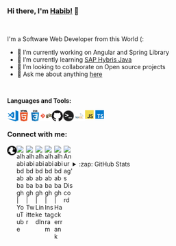 <!--
### Hi there 👋


**alhabibdabbagh/alhabibdabbagh** is a ✨ _special_ ✨ repository because its `README.md` (this file) appears on your GitHub profile.

Here are some ideas to get you started:

- 🔭 I’m currently working on RenovaConsulting
- 🌱 I’m currently learning SAP Hybris and Angular 
- 👯 I’m looking to collaborate on Kodluyoruz and More
- 🤔 I’m looking for help with Spring Library, English ...
- 💬 Ask me about Anythink
- 📫 How to reach me: habib dabbağ linkedIn
- 😄 Pronouns: 😄
- ⚡ Fun fact: be fun to be your live fun
https://discord.gg/
-->

### Hi there, I'm [Habib!](https://www.linkedin.com/in/habibdabbag/) 👋


<br />

I'm a Software Web Developer from this World (: 

- 🔭 I’m currently working on Angular and Spring Library 
- 🌱 I’m currently learning [SAP Hybris Java ](https://github.com/alhabibdabbagh/bookLibrary)
- 👯 I’m looking to collaborate on Open source projects 
- 💬 Ask me about anything [here](https://www.linkedin.com/in/habibdabbag/)

<br />

**Languages and Tools:**  

<img align="left" alt="Visual Studio Code" width="26px" src="https://raw.githubusercontent.com/github/explore/80688e429a7d4ef2fca1e82350fe8e3517d3494d/topics/visual-studio-code/visual-studio-code.png" />
<code><img height="20" src="https://raw.githubusercontent.com/github/explore/80688e429a7d4ef2fca1e82350fe8e3517d3494d/topics/javascript/javascript.png"></code>
<code><img height="20" src="https://raw.githubusercontent.com/github/explore/80688e429a7d4ef2fca1e82350fe8e3517d3494d/topics/typescript/typescript.png"></code>
<img align="left" alt="HTML5" width="26px" src="https://raw.githubusercontent.com/github/explore/80688e429a7d4ef2fca1e82350fe8e3517d3494d/topics/html/html.png" />
<img align="left" alt="CSS3" width="26px" src="https://raw.githubusercontent.com/github/explore/80688e429a7d4ef2fca1e82350fe8e3517d3494d/topics/css/css.png" />
<img align="left" alt="Git" width="26px" src="https://raw.githubusercontent.com/github/explore/80688e429a7d4ef2fca1e82350fe8e3517d3494d/topics/git/git.png" />
<img align="left" alt="GitHub" width="26px" src="https://raw.githubusercontent.com/github/explore/78df643247d429f6cc873026c0622819ad797942/topics/github/github.png" />
<img align="left" alt="Terminal" width="26px" src="https://raw.githubusercontent.com/github/explore/80688e429a7d4ef2fca1e82350fe8e3517d3494d/topics/terminal/terminal.png" />
<img align="left" alt="MySQL" width="26px" src="https://raw.githubusercontent.com/github/explore/80688e429a7d4ef2fca1e82350fe8e3517d3494d/topics/mysql/mysql.png" />



### Connect with me:

[<img align="left" alt="alhabibdabbagh" width="22px" src="https://raw.githubusercontent.com/iconic/open-iconic/master/svg/globe.svg" />](https://alhabibtercumanlik.com)
[<img align="left" alt="alhabibdabbagh | YouTube" width="22px" src="https://cdn.jsdelivr.net/npm/simple-icons@v3/icons/youtube.svg" />](https://www.youtube.com/channel/UCZ8IlqGEdcgxi1R5VAYbJrg)
[<img align="left" alt="alhabibdabbagh | Twitter" width="22px" src="https://cdn.jsdelivr.net/npm/simple-icons@v3/icons/twitter.svg" />](https://twitter.com/habibdabbagh)
[<img align="left" alt="alhabibdabbagh | LinkedIn" width="22px" src="https://cdn.jsdelivr.net/npm/simple-icons@v3/icons/linkedin.svg" />](https://www.linkedin.com/in/habibdabbag)
[<img align="left" alt="alhabibdabbagh | Instagram" width="22px" src="https://cdn.jsdelivr.net/npm/simple-icons@v3/icons/instagram.svg" />](https://www.instagram.com/abu_7ub)
[<img align="left" alt="alhabibdabbagh | Hackerrank" width="22px" target="_blank" src="https://cdn.jsdelivr.net/npm/simple-icons@v3/icons/hackerrank.svg" />](https://www.hackerrank.com/habibdabbag)
<a href="https://discordapp.com/users/691741267570327632">
  <img align="left" alt="Anurag's Discord" width="21px" src="https://raw.githubusercontent.com/anuraghazra/anuraghazra/master/assets/discord-round.svg" />
</a>


<br />

<br />

<details>
  <summary>:zap: GitHub Stats</summary>

  <img align="left" alt="alhabibdabbagh's GitHub Stats" src="https://github-readme-stats.codestackr.vercel.app/api?username=alhabibdabbagh&show_icons=true&hide_border=true" />

</details>

